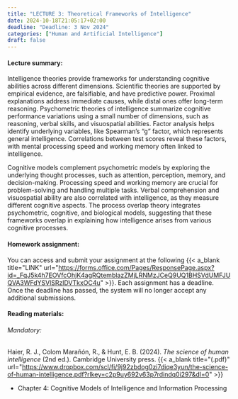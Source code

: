 ```yaml
---
title: "LECTURE 3: Theoretical Frameworks of Intelligence"
date: 2024-10-18T21:05:17+02:00
deadline: "Deadline: 3 Nov 2024"
categories: ["Human and Artificial Intelligence"]
draft: false
---
```


#### Lecture summary:

Intelligence theories provide frameworks for understanding cognitive abilities across different dimensions. Scientific theories are supported by empirical evidence, are falsifiable, and have predictive power. Proximal explanations address immediate causes, while distal ones offer long-term reasoning. Psychometric theories of intelligence summarize cognitive performance variations using a small number of dimensions, such as reasoning, verbal skills, and visuospatial abilities. Factor analysis helps identify underlying variables, like Spearman’s “g” factor, which represents general intelligence. Correlations between test scores reveal these factors, with mental processing speed and working memory often linked to intelligence.

Cognitive models complement psychometric models by exploring the underlying thought processes, such as attention, perception, memory, and decision-making. Processing speed and working memory are crucial for problem-solving and handling multiple tasks. Verbal comprehension and visuospatial ability are also correlated with intelligence, as they measure different cognitive aspects. The process overlap theory integrates psychometric, cognitive, and biological models, suggesting that these frameworks overlap in explaining how intelligence arises from various cognitive processes.

#### Homework assignment:

You can access and submit your assignment at the following {{< a_blank title="LINK" url="https://forms.office.com/Pages/ResponsePage.aspx?id=_FqJ5k4h7EOVfcOhjK4agRQtemblazZMjLRNMzJCeQ9UQ1BHSVdUMFJUQVA3WFdYSVlSRzlDVTkxOC4u" >}}. Each assignment has a deadline. Once the deadline has passed, the system will no longer accept any additional submissions.

#### Reading materials:

###### Mandatory:

Haier, R. J., Colom Marañón, R., & Hunt, E. B. (2024). *The science of human intelligence* (2nd ed.). Cambridge University press. {{< a_blank title="(.pdf)" url="https://www.dropbox.com/scl/fi/9j92zbdog0zi7diqe3yun/the-science-of-human-intelligence.pdf?rlkey=c2p9uy692v63p7rdindq0i297&dl=0" >}}

* Chapter 4: Cognitive Models of Intelligence and Information Processing

<!-- Optional:

* Boden, M. A. (2016). *AI: Its nature and future.* Oxford University Press. {{< a_blank title="(.pdf)" url="https://www.dropbox.com/scl/fi/uutvait9fzlmnciwq4cq1/ai-its-nature-and-future.pdf?rlkey=87d3xhgas707o7yhj1szhffxh&dl=0" >}} -->
